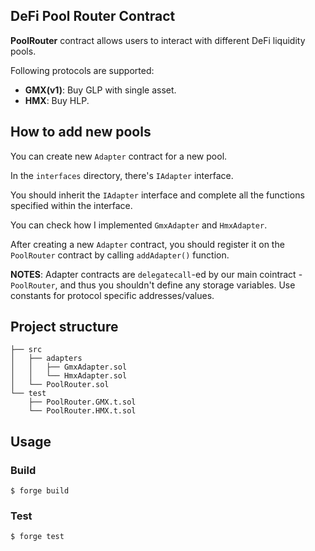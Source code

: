 ## DeFi Pool Router Contract

**PoolRouter** contract allows users to interact with different DeFi liquidity pools.

Following protocols are supported:

- **GMX(v1)**: Buy GLP with single asset.
- **HMX**: Buy HLP.

## How to add new pools

You can create new `Adapter` contract for a new pool.

In the `interfaces` directory, there's `IAdapter` interface.

You should inherit the `IAdapter` interface and complete all the functions specified within the interface.

You can check how I implemented `GmxAdapter` and `HmxAdapter`.

After creating a new `Adapter` contract, you should register it on the `PoolRouter` contract by calling `addAdapter()` function.

**NOTES**: Adapter contracts are `delegatecall`-ed by our main cointract - `PoolRouter`, and thus you shouldn't define any storage variables. Use constants for protocol specific addresses/values.

## Project structure

```
├── src
│   ├── adapters
│   │   ├── GmxAdapter.sol
│   │   └── HmxAdapter.sol
│   └── PoolRouter.sol
└── test
    ├── PoolRouter.GMX.t.sol
    └── PoolRouter.HMX.t.sol
```

## Usage

### Build

```shell
$ forge build
```

### Test

```shell
$ forge test
```

